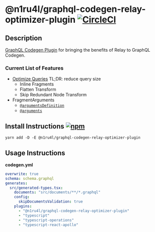 # @n1ru4l/graphql-codegen-relay-optimizer-plugin [![CircleCI](https://circleci.com/gh/n1ru4l/graphql-codegen-relay-plugins/tree/master.svg?style=svg)](https://circleci.com/gh/n1ru4l/graphql-codegen-relay-plugins/tree/master)

## Description

[GraphQL Codegen Plugin](https://github.com/dotansimha/graphql-code-generator) for bringing the benefits of Relay to GraphQL Codegen.

### Current List of Features

- [Optimize Queries](https://relay.dev/docs/en/compiler-architecture#transforms) TL;DR: reduce query size
  - Inline Fragments
  - Flatten Transform
  - Skip Redundant Node Transform
- FragmentArguments
  - [`@argumentsDefinition`](https://relay.dev/docs/en/graphql-in-relay#argumentdefinitions)
  - [`@arguments`](https://relay.dev/docs/en/graphql-in-relay#arguments)

## Install Instructions [![npm](https://img.shields.io/npm/dm/@n1ru4l/graphql-codegen-relay-optimizer-plugin.svg)](https://www.npmjs.com/package/@n1ru4l/graphql-codegen-relay-optimizer-plugin)

`yarn add -D -E @n1ru4l/graphql-codegen-relay-optimizer-plugin`

## Usage Instructions

**codegen.yml**

```yaml
overwrite: true
schema: schema.graphql
generates:
  src/generated-types.tsx:
    documents: "src/documents/**/*.graphql"
    config:
      skipDocumentsValidation: true
    plugins:
      - "@n1ru4l/graphql-codegen-relay-optimizer-plugin"
      - "typescript"
      - "typescript-operations"
      - "typescript-react-apollo"
```
